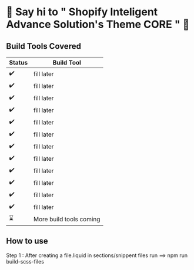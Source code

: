 # :wave: Say hi to " Shopify Inteligent Advance Solution's Theme CORE " :wave:

## Build Tools Covered

| Status             | Build Tool              |
| ------------------ | ----------------------- |
| :heavy_check_mark: | fill later              |
| :heavy_check_mark: | fill later              |
| :heavy_check_mark: | fill later              |
| :heavy_check_mark: | fill later              |
| :heavy_check_mark: | fill later              |
| :heavy_check_mark: | fill later              |
| :heavy_check_mark: | fill later              |
| :heavy_check_mark: | fill later              |
| :heavy_check_mark: | fill later              |
| :heavy_check_mark: | fill later              |
| :heavy_check_mark: | fill later              |
| :heavy_check_mark: | fill later              |
| :hourglass:        | More build tools coming |

## How to use

Step 1 : After creating a file.liquid in sections/snippent files run ==> npm run build-scss-files

